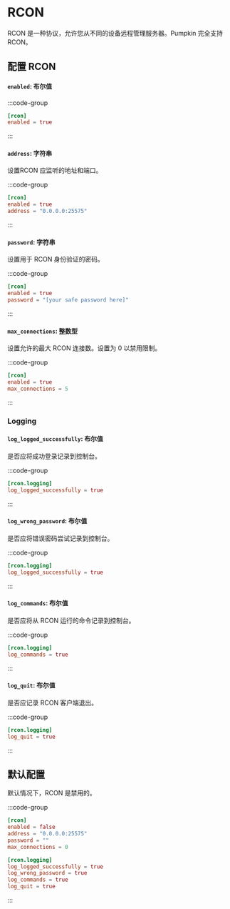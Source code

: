 # RCON
RCON 是一种协议，允许您从不同的设备远程管理服务器。Pumpkin 完全支持 RCON。

## 配置 RCON

#### `enabled`: 布尔值

:::code-group
```toml [features.toml] {2}
[rcon]
enabled = true
```
:::

#### `address`: 字符串
设置RCON 应监听的地址和端口。

:::code-group
```toml [features.toml] {3}
[rcon]
enabled = true
address = "0.0.0.0:25575"
```
:::

#### `password`: 字符串
设置用于 RCON 身份验证的密码。

:::code-group
```toml [features.toml] {3}
[rcon]
enabled = true
password = "[your safe password here]"
```
:::

#### `max_connections`: 整数型
设置允许的最大 RCON 连接数。设置为 0 以禁用限制。

:::code-group
```toml [features.toml] {3}
[rcon]
enabled = true
max_connections = 5
```
:::

### Logging
#### `log_logged_successfully`: 布尔值
是否应将成功登录记录到控制台。

:::code-group
```toml [features.toml] {2}
[rcon.logging]
log_logged_successfully = true
```
:::

#### `log_wrong_password`: 布尔值
是否应将错误密码尝试记录到控制台。

:::code-group
```toml [features.toml] {2}
[rcon.logging]
log_logged_successfully = true
```
:::

#### `log_commands`: 布尔值
是否应将从 RCON 运行的命令记录到控制台。

:::code-group
```toml [features.toml] {2}
[rcon.logging]
log_commands = true
```
:::

#### `log_quit`: 布尔值
是否应记录 RCON 客户端退出。

:::code-group
```toml [features.toml] {2}
[rcon.logging]
log_quit = true
```
:::

## 默认配置
默认情况下，RCON 是禁用的。

:::code-group
```toml [features.toml]
[rcon]
enabled = false
address = "0.0.0.0:25575"
password = ""
max_connections = 0

[rcon.logging]
log_logged_successfully = true
log_wrong_password = true
log_commands = true
log_quit = true
```
:::